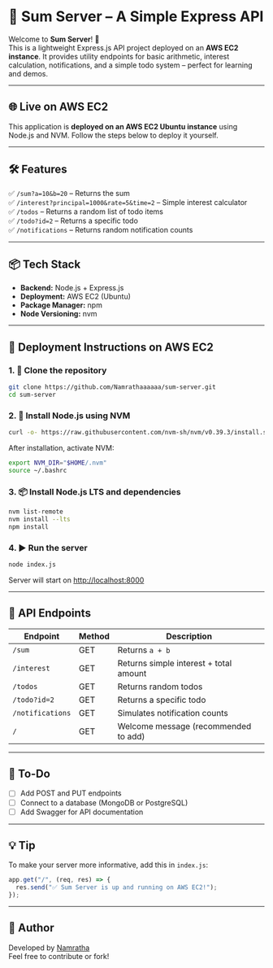 # 🧮 Sum Server – A Simple Express API

Welcome to **Sum Server**! 🚀  
This is a lightweight Express.js API project deployed on an **AWS EC2 instance**. It provides utility endpoints for basic arithmetic, interest calculation, notifications, and a simple todo system – perfect for learning and demos.

---

## 🌐 Live on AWS EC2
This application is **deployed on an AWS EC2 Ubuntu instance** using Node.js and NVM. Follow the steps below to deploy it yourself.

---

## 🛠️ Features

✅ `/sum?a=10&b=20` – Returns the sum  
✅ `/interest?principal=1000&rate=5&time=2` – Simple interest calculator  
✅ `/todos` – Returns a random list of todo items  
✅ `/todo?id=2` – Returns a specific todo  
✅ `/notifications` – Returns random notification counts  

---

## 📦 Tech Stack

- **Backend:** Node.js + Express.js  
- **Deployment:** AWS EC2 (Ubuntu)  
- **Package Manager:** npm  
- **Node Versioning:** nvm  

---

## 🚀 Deployment Instructions on AWS EC2

### 1. 🔁 Clone the repository

```bash
git clone https://github.com/Namrathaaaaaa/sum-server.git
cd sum-server
```

### 2. 🧰 Install Node.js using NVM

```bash
curl -o- https://raw.githubusercontent.com/nvm-sh/nvm/v0.39.3/install.sh | bash
```

After installation, activate NVM:

```bash
export NVM_DIR="$HOME/.nvm"
source ~/.bashrc
```

### 3. 📦 Install Node.js LTS and dependencies

```bash
nvm list-remote
nvm install --lts
npm install
```

### 4. ▶️ Run the server

```bash
node index.js
```

Server will start on [http://localhost:8000](http://localhost:8000)

---

## 🧪 API Endpoints

| Endpoint         | Method | Description                            |
|------------------|--------|----------------------------------------|
| `/sum`           | GET    | Returns `a + b`                        |
| `/interest`      | GET    | Returns simple interest + total amount|
| `/todos`         | GET    | Returns random todos                  |
| `/todo?id=2`     | GET    | Returns a specific todo               |
| `/notifications` | GET    | Simulates notification counts         |
| `/`              | GET    | Welcome message (recommended to add)  |

---

## 📌 To-Do
- [ ] Add POST and PUT endpoints
- [ ] Connect to a database (MongoDB or PostgreSQL)
- [ ] Add Swagger for API documentation

---

## 💡 Tip

To make your server more informative, add this in `index.js`:

```js
app.get("/", (req, res) => {
  res.send("✅ Sum Server is up and running on AWS EC2!");
});
```

---

## 🙌 Author

Developed by [Namratha](https://github.com/Namrathaaaaaa)  
Feel free to contribute or fork!
